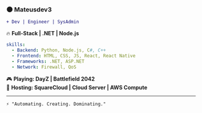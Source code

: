 ### 🌑 **Mateusdev3**  
```diff
+ Dev | Engineer | SysAdmin
```

🔥 **Full-Stack | .NET | Node.js**

```yaml
skills:
  - Backend: Python, Node.js, C#, C++
  - Frontend: HTML, CSS, JS, React, React Native
  - Frameworks: .NET, ASP.NET
  - Network: Firewall, QoS
```

🎮 **Playing: DayZ | Battlefield 2042**  
🚀 **Hosting: SquareCloud | Cloud Server | AWS Compute**  

---
```diff
⚡ "Automating. Creating. Dominating."
```

